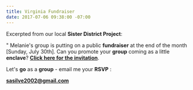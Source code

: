 ```yaml
---
title: Virginia Fundraiser
date: 2017-07-06 09:38:00 -07:00
---
```


Excerpted from our local **Sister District Project**:

" Melanie's group is putting on a public **fundraiser** at the end of the month [Sunday, July 30th].  Can you promote your **group** coming as a little **enclave**?  [**Click here for the invitation**](http://evite.me/bQ4vh314bU). 

Let's **go** as a **group** - email me your **RSVP** :

**sasilve2002@gmail.com** 